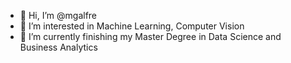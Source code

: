 - 👋 Hi, I’m @mgalfre
- 👀 I’m interested in Machine Learning, Computer Vision
- 🌱 I’m currently finishing my Master Degree in Data Science and Business Analytics
